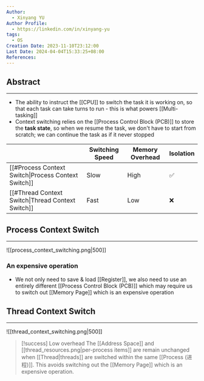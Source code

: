 ```yaml
---
Author:
  - Xinyang YU
Author Profile:
  - https://linkedin.com/in/xinyang-yu
tags:
  - OS
Creation Date: 2023-11-10T23:12:00
Last Date: 2024-04-04T15:33:25+08:00
References: 
---
```

## Abstract
---
- The ability to instruct the [[CPU]] to switch the task it is working on, so that each task can take turns to run - this is what powers [[Multi-tasking]]
- Context switching relies on the [[Process Control Block (PCB)]] to store the **task state**, so when we resume the task, we don't have to start from scratch; we can continue the task as if it never stopped


|                                                     | Switching Speed | Memory Overhead | Isolation |
| --------------------------------------------------- | --------------- | --------------- | --------- |
| [[#Process Context Switch\|Process Context Switch]] | Slow            | High            | ✅         |
| [[#Thread Context Switch\|Thread Context Switch]]   | Fast            | Low             | ❌         |


## Process Context Switch
---
![[process_context_switching.png|500]]
### An expensive operation
- We not only need to save & load [[Register]], we also need to use an entirely different [[Process Control Block (PCB)]] which may require us to switch out [[Memory Page]] which is an expensive operation


## Thread Context Switch
---
![[thread_context_switching.png|500]]


>[!success] Low overhead
> The [[Address Space]] and [[thread_resources.png|per-process items]] are remain unchanged when [[Thread|threads]] are switched within the same [[Process (进程)]]. This avoids switching out the [[Memory Page]] which is an expensive operation.